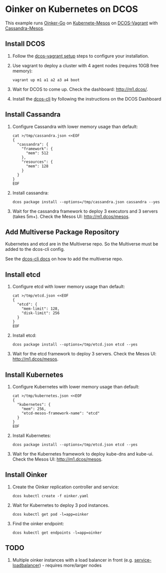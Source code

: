 # Oinker on Kubernetes on DCOS

This example runs [Oinker-Go](https://github.com/mesosphere/oinker-go) on [Kubernete-Mesos](https://github.com/mesosphere/kubernetes-mesos) on [DCOS-Vagrant](https://github.com/mesosphere/dcos-vagrant) with [Cassandra-Mesos](https://github.com/mesosphere/cassandra-mesos).


## Install DCOS

1. Follow the [dcos-vagrant setup](https://github.com/mesosphere/dcos-vagrant#setup) steps to configure your installation.
1. Use vagrant to deploy a cluster with 4 agent nodes (requires 10GB free memory):

    ```
    vagrant up m1 a1 a2 a3 a4 boot
    ```
1. Wait for DCOS to come up. Check the dashboard: <http://m1.dcos/>.
1. Install the [dcos-cli](https://github.com/mesosphere/dcos-cli) by following the instructions on the DCOS Dashboard


## Install Cassandra

1. Configure Cassandra with lower memory usage than default:

    ```
    cat >/tmp/cassandra.json <<EOF
    {
      "cassandra": {
        "framework": {
          "mem": 512
        },
        "resources": {
          "mem": 128
        }
      }
    }
    EOF
    ```
1. Install cassandra:

    ```
    dcos package install --options=/tmp/cassandra.json cassandra --yes
    ```
1. Wait for the cassandra framework to deploy 3 executors and 3 servers (takes 5m+). Check the Mesos UI: <http://m1.dcos/mesos>.

## Add Multiverse Package Repository

Kubernetes and etcd are in the Multiverse repo. So the Multiverse must be added to the dcos-cli config.

See the [dcos-cli docs](../../docs/dcos-cli.md#multiverse) on how to add the multiverse repo.

## Install etcd

1. Configure etcd with lower memory usage than default:

    ```
    cat >/tmp/etcd.json <<EOF
    {
      "etcd": {
        "mem-limit": 128,
        "disk-limit": 256
      }
    }
    EOF
    ```
1. Install etcd:

    ```
    dcos package install --options=/tmp/etcd.json etcd --yes
    ```
1. Wait for the etcd framework to deploy 3 servers. Check the Mesos UI: <http://m1.dcos/mesos>.


## Install Kubernetes

1. Configure Kubernetes with lower memory usage than default:

    ```
    cat >/tmp/kubernetes.json <<EOF
    {
      "kubernetes": {
        "mem": 256,
        "etcd-mesos-framework-name": "etcd"
      }
    }
    EOF
    ```
1. Install Kubernetes:

    ```
    dcos package install --options=/tmp/etcd.json etcd --yes
    ```
1. Wait for the Kubernetes framework to deploy kube-dns and kube-ui. Check the Mesos UI: <http://m1.dcos/mesos>.


## Install Oinker

1. Create the Oinker replication controller and service:

    ```
    dcos kubectl create -f oinker.yaml
    ```
1. Wait for Kubernetes to deploy 3 pod instances. 

    ```
    dcos kubectl get pod -l=app=oinker
    ```
1. Find the oinker endpoint:

    ```
    dcos kubectl get endpoints -l=app=oinker
    ```

## TODO

1. Multiple oinker instances with a load balancer in front (e.g. [service-loadbalancer](https://github.com/kubernetes/contrib/tree/master/service-loadbalancer)) - requires more/larger nodes
